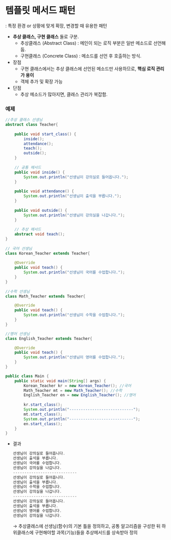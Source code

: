 # 템플릿 메서드 패턴

: 특정 환경 or 상황에 맞게 확장, 변경할 때 유용한 패턴

- **추상 클래스, 구현 클래스** 둘로 구분.
    - 추상클래스 (Abstract Class) : 메인이 되는 로직 부분은 일반 메소드로 선언해 둠.
    - 구현클래스 (Concrete Class) : 메소드를 선언 후 호출하는 방식.
- 장점
    - 구현 클래스에서는 추상 클래스에 선언된 메소드만 사용하므로, **핵심 로직 관리가 용이**
    - 객체 추가 및 확장 가능
- 단점
    - 추상 메소드가 많아지면, 클래스 관리가 복잡함.

### 예제

```java
//추상 클래스 선생님
abstract class Teacher{
	
    public void start_class() {
        inside();
        attendance();
        teach();
        outside();
    }
	
    // 공통 메서드
    public void inside() {
        System.out.println("선생님이 강의실로 들어옵니다.");
    }
    
    public void attendance() {
        System.out.println("선생님이 출석을 부릅니다.");
    }
    
    public void outside() {
        System.out.println("선생님이 강의실을 나갑니다.");
    }
    
    // 추상 메서드
    abstract void teach();
}
 
// 국어 선생님
class Korean_Teacher extends Teacher{
    
    @Override
    public void teach() {
        System.out.println("선생님이 국어를 수업합니다.");
    }
}
 
//수학 선생님
class Math_Teacher extends Teacher{

    @Override
    public void teach() {
        System.out.println("선생님이 수학을 수업합니다.");
    }
}

//영어 선생님
class English_Teacher extends Teacher{

    @Override
    public void teach() {
        System.out.println("선생님이 영어를 수업합니다.");
    }
}

public class Main {
    public static void main(String[] args) {
        Korean_Teacher kr = new Korean_Teacher(); //국어
        Math_Teacher mt = new Math_Teacher(); //수학
        English_Teacher en = new English_Teacher(); //영어
        
        kr.start_class();
        System.out.println("----------------------------");
        mt.start_class();
        System.out.println("----------------------------");
        en.start_class();
    }
}
```

- 결과
    
    ```java
    선생님이 강의실로 들어옵니다.
    선생님이 출석을 부릅니다.
    선생님이 국어를 수업합니다.
    선생님이 강의실을 나갑니다.
    ----------------------------
    선생님이 강의실로 들어옵니다.
    선생님이 출석을 부릅니다.
    선생님이 수학을 수업합니다.
    선생님이 강의실을 나갑니다.
    ----------------------------
    선생님이 강의실로 들어옵니다.
    선생님이 출석을 부릅니다.
    선생님이 영어를 수업합니다.
    선생님이 강의실을 나갑니다.
    ```
    
    → 추상클래스에 선생님(함수)의 기본 틀을 정의하고, 공통 알고리즘을 구성한 뒤 하위클래스에 구현해야할 과목(기능)들을 추상메서드를 상속받아 정의
